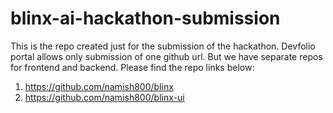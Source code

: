 ﻿# blinx-ai-hackathon-submission

This is the repo created just for the submission of the hackathon. Devfolio portal allows only submission of one github url. But we have separate repos for frontend and backend.
Please find the repo links below:
1. https://github.com/namish800/blinx
2. https://github.com/namish800/blinx-ui
